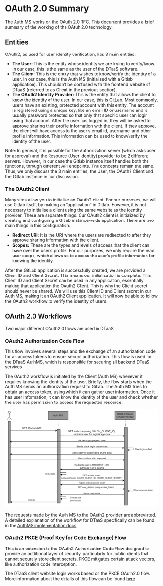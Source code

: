 # OAuth 2.0 Summary

The Auth MS works on the OAuth 2.0 RFC. This
document provides a brief summary of
the working of the OAtuh 2.0 technology.

## Entities

OAuth2, as used for user identity verification,
has 3 main entities:

- **The User:** This is the entity whose identity
  we are trying to verify/know. In our case,
  this is the same as the user of the DTaaS software.
- **The Client:** This is the entity that wishes to know/verify the identity
  of a user. In our case, this is the Auth MS (initialised with a Gitlab
  application). This shouldn’t be confused with the frontend website of
  DTaaS (referred to as Client in the previous section).
- **The OAuth2 Identity Provider:** This is the entity that allows the client
  to know the identity of the user. In our case, this is GitLab. Most
  commonly, users have an existing, protected account with this entity.
  The account is registered using a unique key,
  like an email ID or username and is usually
  password protected so that only that specific user
  can login using that account. After the user has logged in, they will
  be asked to approve sharing their profile information with the client.
  If they approve, the client will have access
  to the user’s email id, username, and other
  profile information. This information can be used to
  know/verify the identity of the user.

Note: In general, it is possible for the
Authorization server (which asks
user for approval) and the Resource (User Identity)
provider to be 2 different
servers. However, in our case the Gitlab instance
itself handles both the
functions, through different API endpoints.
The concepts remain the same.
Thus, we only discuss the 3 main entities, the User,
the OAuth2 Client and
the Gitlab instance in our discussion.

### The OAuth2 Client

Many sites allow you to initialise
an OAuth2 client. For our purposes,
we will use Gitlab itself, by making
an ”application” in Gitlab. However,
it is not necessary to initialise a client
using the same website as the identity provider.
These are separate things.
Our OAuth2 client is initialized by creating
and configuring a Gitlab
instance-wide application.
There are two main things in this configuration:

- **Redirect URI**: It is the URI where the users
  are redirected to after
  they approve sharing information
  with the client.
- **Scopes:** These are the types and levels
  of access that the client can
  have over the user’s profile.
  For our purposes, we only require the
  read user scope, which allows us
  to access the user’s profile information
  for knowing the identity.

After the GitLab application is successfully
created, we are provided a
Client ID and Client Secret.
This means our initialization is complete.
This Client ID and Client Secret can be used
in any application, essentially making
that application the OAuth2 Client.
This is why the Client secret should
never be shared. We will use this Client ID
and Client secret in our Auth
MS, making it an OAuth2 Client application.
It will now be able to follow
the OAuth2 workflow to verify the identity of users.

## OAuth 2.0 Workflows

Two major different OAuth2.0 flows are used in DTaaS.

### OAuth2 Authorization Code Flow

This flow involves several steps and
the exchange of an authorization code
for an access tokens to ensure secure authorization.
This flow is used for the DTaaS AuthMS,
which is responsible for securing
all backend DTaaS services

The OAuth2 workflow is initiated by the
Client (Auth MS) whenever it
requires knowing the identity of the user.
Briefly, the flow starts when the
Auth MS sends an authorization request to Gitlab.
The Auth MS tries to
obtain an access token, using which it can gather
user information. Once it
has user information, it can know the identity of
the user and check whether
the user has permission to access the requested resource.

![alt text](oauth2-workflow.png)

The requests made by the Auth MS to
the OAuth2 provider
are abbreviated. A detailed explanation
of the workflow for
DTaaS specifically can be found in the
[AuthMS implementation docs](AUTHMS.md)

### OAuth2 PKCE (Proof Key for Code Exchange) Flow

This is an extension to the OAuth2
Authorization Code Flow designed to
provide an additional layer of security,
particularly for public clients
that cannot securely store client secrets.
PKCE mitigates certain attack vectors,
like authorization code interception.

The DTaaS client website login works
based on the PKCE OAuth2.0 flow.
More information about the details of
this flow can be found
[here](https://auth0.com/docs/get-started/authentication-and-authorization-flow/authorization-code-flow-with-pkce)